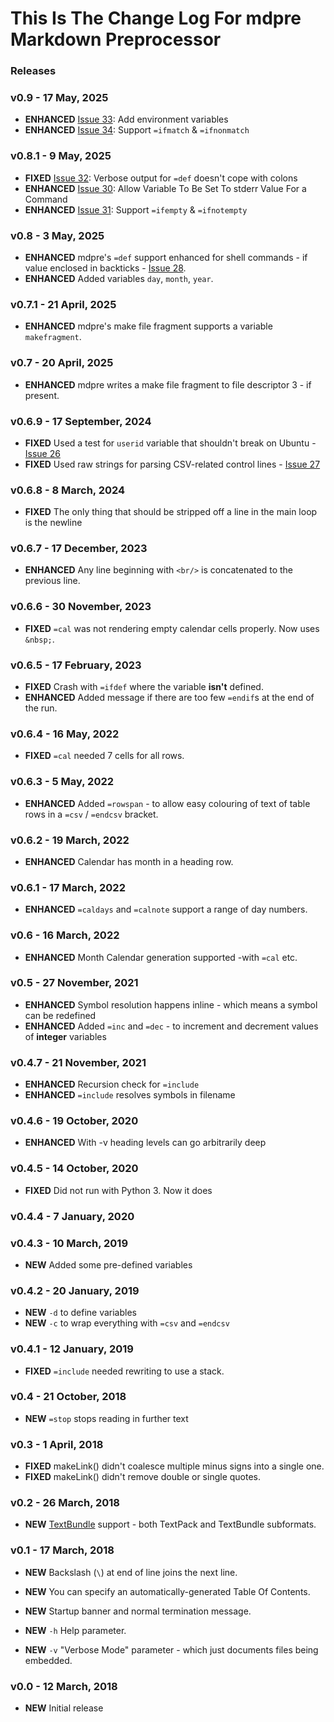 # This Is The Change Log For mdpre Markdown Preprocessor

### Releases


### v0.9 - 17 May, 2025

* **ENHANCED** [Issue 33](https://github.com/MartinPacker/mdpre/issues/33): Add environment variables
* **ENHANCED** [Issue 34](https://github.com/MartinPacker/mdpre/issues/34): Support `=ifmatch` & `=ifnonmatch`

### v0.8.1 - 9 May, 2025

* **FIXED** [Issue 32](https://github.com/MartinPacker/mdpre/issues/32): Verbose output for `=def` doesn't cope with colons
* **ENHANCED** [Issue 30](https://github.com/MartinPacker/mdpre/issues/30): Allow Variable To Be Set To stderr Value For a Command
* **ENHANCED** [Issue 31](https://github.com/MartinPacker/mdpre/issues/31): Support `=ifempty` & `=ifnotempty`

### v0.8 - 3 May, 2025

* **ENHANCED** mdpre's `=def` support enhanced for shell commands - if value enclosed in backticks - [Issue 28](https://github.com/MartinPacker/mdpre/issues/28).
* **ENHANCED** Added variables `day`, `month`, `year`.

### v0.7.1 - 21  April, 2025

* **ENHANCED** mdpre's make file fragment supports a variable `makefragment`.

### v0.7 - 20  April, 2025

* **ENHANCED** mdpre writes a make file fragment to file descriptor 3 - if present.

### v0.6.9 - 17  September, 2024

* **FIXED** Used a test for `userid` variable that shouldn't break on Ubuntu - [Issue 26](https://github.com/MartinPacker/mdpre/issues/26)
* **FIXED** Used raw strings for parsing CSV-related control lines - [Issue 27](https://github.com/MartinPacker/mdpre/issues/27)

### v0.6.8 - 8  March, 2024

* **FIXED** The only thing that should be stripped off a line in the main loop is the newline

### v0.6.7 - 17  December, 2023

* **ENHANCED** Any line beginning with `<br/>` is concatenated to the previous line.

### v0.6.6 - 30 November, 2023

* **FIXED** `=cal` was not rendering empty calendar cells properly. Now uses `&nbsp;`.

### v0.6.5 - 17 February, 2023

* **FIXED** Crash with `=ifdef` where the variable **isn't** defined.
* **ENHANCED** Added message if there are too few `=endif`s at the end of the run.

### v0.6.4 - 16 May, 2022

* **FIXED** `=cal` needed 7 cells for all rows.

### v0.6.3 - 5 May, 2022

* **ENHANCED** Added `=rowspan` - to allow easy colouring of text of table rows in a `=csv` / `=endcsv` bracket.

### v0.6.2 - 19 March, 2022

* **ENHANCED** Calendar has month in a heading row.

### v0.6.1 - 17 March, 2022

* **ENHANCED** `=caldays` and `=calnote` support a range of day numbers.

### v0.6 - 16 March, 2022

* **ENHANCED** Month Calendar generation supported -with `=cal` etc.

### v0.5 - 27 November, 2021

* **ENHANCED** Symbol resolution happens inline - which means a symbol can be redefined
* **ENHANCED** Added `=inc` and `=dec` - to increment and decrement values of **integer** variables

### v0.4.7 - 21 November, 2021

* **ENHANCED** Recursion check for `=include`
* **ENHANCED** `=include` resolves symbols in filename

### v0.4.6 - 19 October, 2020

* **ENHANCED** With -v heading levels can go arbitrarily deep

### v0.4.5 - 14 October, 2020

* **FIXED** Did not run with Python 3. Now it does

### v0.4.4 - 7 January, 2020

### v0.4.3 - 10 March, 2019

* **NEW** Added some pre-defined variables

### v0.4.2 - 20 January, 2019

* **NEW** `-d` to define variables
* **NEW** `-c` to wrap everything with `=csv` and `=endcsv`

### v0.4.1 - 12 January, 2019

* **FIXED** `=include` needed rewriting to use a stack.

### v0.4 - 21 October, 2018

* **NEW** `=stop` stops reading in further text

### v0.3 - 1 April, 2018

* **FIXED** makeLink() didn't coalesce multiple minus signs into a single one.
* **FIXED** makeLink() didn't remove double or single quotes.

### v0.2 - 26 March, 2018

* **NEW** [TextBundle](http://textbundle.org) support - both TextPack and TextBundle subformats.

### v0.1 - 17 March, 2018

* **NEW** Backslash (`\`) at end of line joins the next line.

* **NEW** You can specify an automatically-generated Table Of Contents.

* **NEW** Startup banner and normal termination message.

* **NEW** `-h` Help parameter.

* **NEW** `-v` "Verbose Mode" parameter - which just documents files being embedded.

### v0.0 - 12 March, 2018

* **NEW** Initial release

